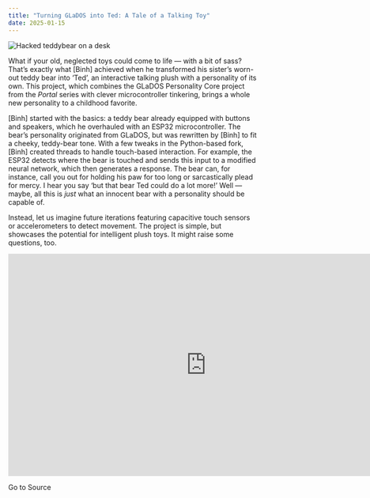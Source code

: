 ```yaml
---
title: "Turning GLaDOS into Ted: A Tale of a Talking Toy"
date: 2025-01-15
---
```


![Hacked teddybear on a desk](https://hackaday.com/wp-content/uploads/2025/01/glados-teddy-1200.jpg?w=800)

What if your old, neglected toys could come to life — with a bit of sass? That’s exactly what \[Binh\] achieved when he transformed his sister’s worn-out teddy bear into ‘Ted’, an interactive talking plush with a personality of its own. This project, which combines the GLaDOS Personality Core project from the _Portal_ series with clever microcontroller tinkering, brings a whole new personality to a childhood favorite.

\[Binh\] started with the basics: a teddy bear already equipped with buttons and speakers, which he overhauled with an ESP32 microcontroller. The bear’s personality originated from GLaDOS, but was rewritten by \[Binh\] to fit a cheeky, teddy-bear tone. With a few tweaks in the Python-based fork, \[Binh\] created threads to handle touch-based interaction. For example, the ESP32 detects where the bear is touched and sends this input to a modified neural network, which then generates a response. The bear can, for instance, call you out for holding his paw for too long or sarcastically plead for mercy. I hear you say ‘but that bear Ted could do a lot more!’ Well — maybe, all this is _just_ what an innocent bear with a personality should be capable of.

Instead, let us imagine future iterations featuring capacitive touch sensors or accelerometers to detect movement. The project is simple, but showcases the potential for intelligent plush toys. It might raise some questions, too.

<iframe title="I made an AI teddy bear that can talk and feel" width="800" height="450" src="https://www.youtube.com/embed/DmnCYh-Bp34?feature=oembed" frameborder="0" allow="accelerometer; autoplay; clipboard-write; encrypted-media; gyroscope; picture-in-picture; web-share" referrerpolicy="strict-origin-when-cross-origin" allowfullscreen></iframe>

Go to Source
